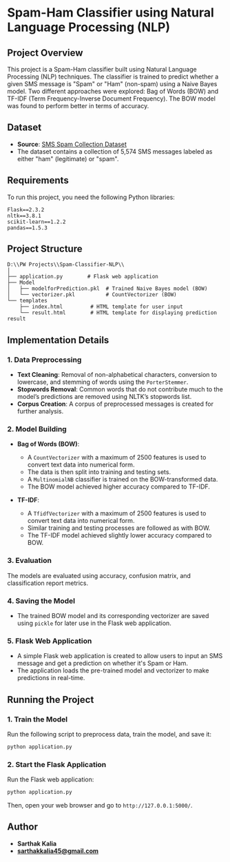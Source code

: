 # Spam-Ham Classifier using Natural Language Processing (NLP)

## Project Overview

This project is a Spam-Ham classifier built using Natural Language Processing (NLP) techniques. The classifier is trained to predict whether a given SMS message is "Spam" or "Ham" (non-spam) using a Naive Bayes model. Two different approaches were explored: Bag of Words (BOW) and TF-IDF (Term Frequency-Inverse Document Frequency). The BOW model was found to perform better in terms of accuracy.

## Dataset

- **Source**: [SMS Spam Collection Dataset](https://archive.ics.uci.edu/dataset/228/sms+spam+collection)
- The dataset contains a collection of 5,574 SMS messages labeled as either "ham" (legitimate) or "spam".

## Requirements

To run this project, you need the following Python libraries:

```plaintext
Flask==2.3.2
nltk==3.8.1
scikit-learn==1.2.2
pandas==1.5.3
```

## Project Structure

```
D:\\PW Projects\\Spam-Classifier-NLP\\
│
├── application.py        # Flask web application
├── Model
│   ├── modelforPrediction.pkl  # Trained Naive Bayes model (BOW)
│   └── vectorizer.pkl          # CountVectorizer (BOW)
└── templates
    ├── index.html         # HTML template for user input
    └── result.html        # HTML template for displaying prediction result
```

## Implementation Details

### 1. **Data Preprocessing**

- **Text Cleaning**: Removal of non-alphabetical characters, conversion to lowercase, and stemming of words using the `PorterStemmer`.
- **Stopwords Removal**: Common words that do not contribute much to the model’s predictions are removed using NLTK’s stopwords list.
- **Corpus Creation**: A corpus of preprocessed messages is created for further analysis.

### 2. **Model Building**

- **Bag of Words (BOW)**: 
  - A `CountVectorizer` with a maximum of 2500 features is used to convert text data into numerical form.
  - The data is then split into training and testing sets.
  - A `MultinomialNB` classifier is trained on the BOW-transformed data.
  - The BOW model achieved higher accuracy compared to TF-IDF.

- **TF-IDF**: 
  - A `TfidfVectorizer` with a maximum of 2500 features is used to convert text data into numerical form.
  - Similar training and testing processes are followed as with BOW.
  - The TF-IDF model achieved slightly lower accuracy compared to BOW.

### 3. **Evaluation**

The models are evaluated using accuracy, confusion matrix, and classification report metrics.

### 4. **Saving the Model**

- The trained BOW model and its corresponding vectorizer are saved using `pickle` for later use in the Flask web application.

### 5. **Flask Web Application**

- A simple Flask web application is created to allow users to input an SMS message and get a prediction on whether it's Spam or Ham.
- The application loads the pre-trained model and vectorizer to make predictions in real-time.

## Running the Project

### 1. **Train the Model**

Run the following script to preprocess data, train the model, and save it:

```python
python application.py
```

### 2. **Start the Flask Application**

Run the Flask web application:

```bash
python application.py
```

Then, open your web browser and go to `http://127.0.0.1:5000/`.

## Author

- **Sarthak Kalia**
- **sarthakkalia45@gmail.com**